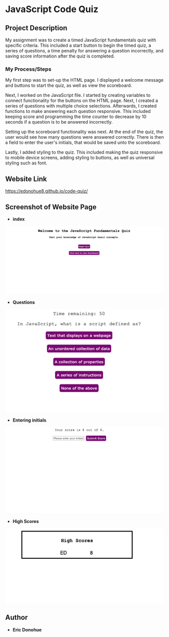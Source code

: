 # JavaScript Code Quiz

## Project Description

My assignment was to create a timed JavaScript fundamentals quiz with specific criteria.  This included a start button to begin the timed quiz, a series of questions, a time penalty for answering a question incorrectly, and saving score information after the quiz is completed.  

### My Process/Steps

My first step was to set-up the HTML page.  I displayed a welcome message and buttons to start the quiz, as well as view the scoreboard.

Next, I worked on the JavaScript file.  I started by creating variables to connect functionality for the buttons on the HTML page.  Next, I created a series of questions with multiple choice selections.  Afterwards, I created functions to make answering each question responsive.  This included keeping score and programming the time counter to decrease by 10 seconds if a question is to be answered incorrectly.

Setting up the scoreboard functionality was next.  At the end of the quiz, the user would see how many questions were answered correctly.  There is then a field to enter the user's initials, that would be saved unto the scoreboard.

Lastly, I added styling to the quiz.  This included making the quiz responsive to mobile device screens, adding styling to buttons, as well as universal styling such as font.

## Website Link
https://edonohue8.github.io/code-quiz/

## Screenshot of Website Page

* **index**
<img src="readme-images/index.png" width="600">

* **Questions**
<img src="readme-images/question.png" width="600">

* **Entering initials**
<img src="readme-images/enter-initials.png" width="600">

* **High Scores**
<img src="readme-images/scores.png" width="600">

## Author

* **Eric Donohue**

